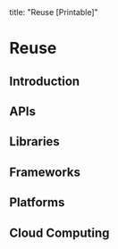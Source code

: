 <frontmatter>
title: "Reuse [Printable]"
</frontmatter>

<link rel="stylesheet" href="{{baseUrl}}/css/textbook.css">

<div class="website-content">

<div id="main">

# Reuse

## Introduction

<include src="introduction/what/print.md" />
<include src="introduction/when/print.md" />

## APIs

<include src="apis/what/print.md" />
<include src="apis/designingAPIs/print.md" />

## Libraries

<include src="libraries/what/print.md" />
<include src="libraries/how/print.md" />

## Frameworks

<include src="frameworks/what/print.md" />
<include src="frameworks/frameworksVsLibraries/print.md" />

## Platforms

<include src="platforms/what/print.md" />

## Cloud Computing

<include src="cloudComputing/what/print.md" />
<include src="cloudComputing/services/print.md" />

</div>

</div>
